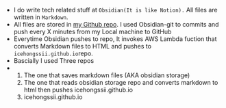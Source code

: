 - I do write tech related stuff at `Obsidian(It is like Notion).` All files are written in `Markdown`.
- All files are stored in [my Github repo](https://github.com/icehongssii/tech-blog-obsidian). I used Obsidian-git to commits and push every X minutes from my Local machine to GitHub
- Everytime Obsidian pushes to repo, It invokes AWS Lambda fuction that converts Markdown files to HTML and pushes to `icehongssii.github.io`repo.
- Bascially I used Three repos
- 1. The one that saves markdown files (AKA obsidian storage)
  2. The one that reads obsidian storage repo and converts markdown to html then pushes icehongssii.github.io 
  3. icehongssii.github.io

